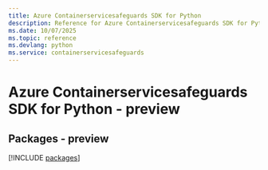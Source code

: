 ```yaml
---
title: Azure Containerservicesafeguards SDK for Python
description: Reference for Azure Containerservicesafeguards SDK for Python
ms.date: 10/07/2025
ms.topic: reference
ms.devlang: python
ms.service: containerservicesafeguards
---
```

# Azure Containerservicesafeguards SDK for Python - preview
## Packages - preview
[!INCLUDE [packages](containerservicesafeguards-index.md)]